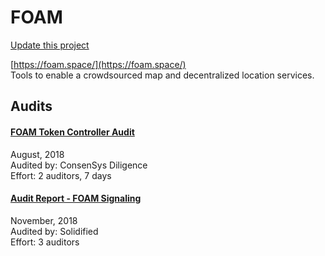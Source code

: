 
# FOAM

[Update this project](https://github.com/ConsenSys/blockchainSecurityDB/edit/master/projects/foam.json)
  
[https://foam.space/](https://foam.space/)<br>
Tools to enable a crowdsourced map and decentralized location services.


## Audits



#### [FOAM Token Controller Audit](https://github.com/f-o-a-m/public-research/blob/master/foam-controller-audit-report-2018-08-24-master.pdf)

August, 2018<br>
Audited by: ConsenSys Diligence<br>Effort: 2 auditors, 7 days<br>

      


#### [Audit Report - FOAM Signaling](https://github.com/solidified-platform/audits/blob/master/Audit%20Report%20-%20FOAM%20Signaling%20%20%5B26.11.2018%5D.pdf)

November, 2018<br>
Audited by: Solidified<br>Effort: 3 auditors<br>

      

  



